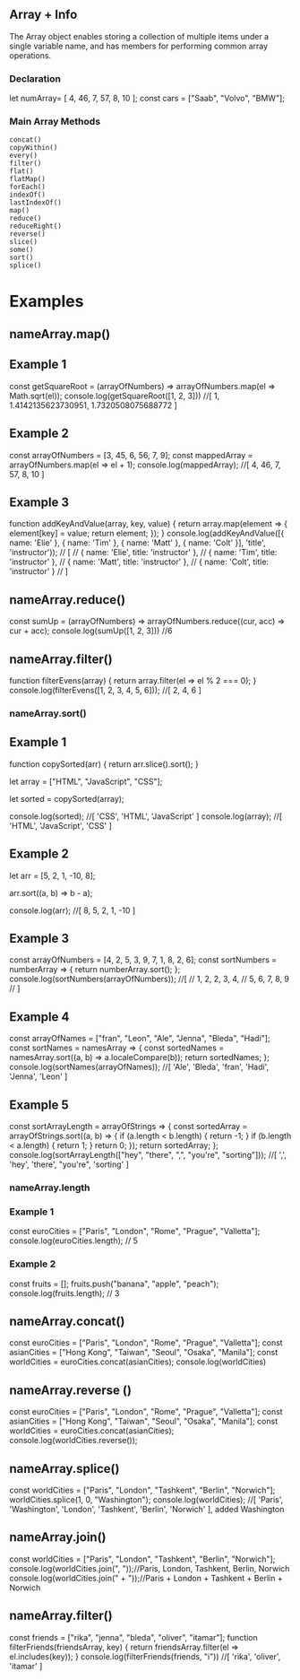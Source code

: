 ## Array + Info 
The Array object enables storing a collection of multiple items under a single variable name, and has members for performing common array operations.

### Declaration
let numArray= [ 4, 46, 7, 57, 8, 10 ]; 
const cars = ["Saab", "Volvo", "BMW"];

### Main Array Methods 


    concat()
    copyWithin()
    every()
    filter()
    flat()
    flatMap()
    forEach()
    indexOf()
    lastIndexOf()
    map()
    reduce()
    reduceRight()
    reverse()
    slice()
    some()
    sort()
    splice()

# Examples 

## nameArray.map()
## Example 1
const getSquareRoot = (arrayOfNumbers) => arrayOfNumbers.map(el => Math.sqrt(el));
console.log(getSquareRoot([1, 2, 3])) 
//[ 1, 1.4142135623730951, 1.7320508075688772 ]

## Example 2 
const arrayOfNumbers = [3, 45, 6, 56, 7, 9];
const mappedArray = arrayOfNumbers.map(el => el + 1);
console.log(mappedArray);
//[ 4, 46, 7, 57, 8, 10 ] 

## Example 3 
function addKeyAndValue(array, key, value) {
    return array.map(element => {
        element[key] = value;
        return element;
    });
}
console.log(addKeyAndValue([{ name: 'Elie' }, { name: 'Tim' }, { name: 'Matt' }, { name: 'Colt' }], 'title', 'instructor'));
// [
//   { name: 'Elie', title: 'instructor' },
//   { name: 'Tim', title: 'instructor' },
//   { name: 'Matt', title: 'instructor' },
//   { name: 'Colt', title: 'instructor' }
// ]

## nameArray.reduce()
const sumUp = (arrayOfNumbers) => arrayOfNumbers.reduce((cur, acc) => cur + acc);
console.log(sumUp([1, 2, 3]))
//6

## nameArray.filter()
function filterEvens(array) {
    return array.filter(el => el % 2 === 0);
}
console.log(filterEvens([1, 2, 3, 4, 5, 6]));
//[ 2, 4, 6 ]

### nameArray.sort()
## Example 1
function copySorted(arr) {
    return arr.slice().sort();
  }
  
  let array = ["HTML", "JavaScript", "CSS"];
  
  let sorted = copySorted(array);
  
console.log(sorted);
  //[ 'CSS', 'HTML', 'JavaScript' ]
console.log(array);
  //[ 'HTML', 'JavaScript', 'CSS' ]

## Example 2 
let arr = [5, 2, 1, -10, 8];

arr.sort((a, b) => b - a);

console.log(arr);
//[ 8, 5, 2, 1, -10 ]

## Example 3 
const arrayOfNumbers = [4, 2, 5, 3, 9, 7, 1, 8, 2, 6];
const sortNumbers = numberArray => {
  return numberArray.sort();
};
console.log(sortNumbers(arrayOfNumbers));
//[
//   1, 2, 2, 3, 4,
//   5, 6, 7, 8, 9
// ]

## Example 4
const arrayOfNames = ["fran", "Leon", "Ale", "Jenna", "Bleda", "Hadi"];
const sortNames = namesArray => {
  const sortedNames = namesArray.sort((a, b) => a.localeCompare(b));
  return sortedNames;
};
console.log(sortNames(arrayOfNames));
//[ 'Ale', 'Bleda', 'fran', 'Hadi', 'Jenna', 'Leon' ]

## Example 5 
const sortArrayLength = arrayOfStrings => {
  const sortedArray = arrayOfStrings.sort((a, b) => {
    if (a.length < b.length) {
      return -1;
    }
    if (b.length < a.length) {
      return 1;
    }
    return 0;
  });
  return sortedArray;
};
console.log(sortArrayLength(["hey", "there", ",", "you're", "sorting"]));
//[ ',', 'hey', 'there', "you're", 'sorting' ]
### nameArray.length 

### Example 1
const euroCities = ["Paris", "London", "Rome", "Prague", "Valletta"];
console.log(euroCities.length); // 5
### Example 2 
const fruits = [];
fruits.push("banana", "apple", "peach");
console.log(fruits.length); // 3

## nameArray.concat()
const euroCities = ["Paris", "London", "Rome", "Prague", "Valletta"];
const asianCities = ["Hong Kong", "Taiwan", "Seoul", "Osaka", "Manila"];
const worldCities = euroCities.concat(asianCities);
console.log(worldCities)
<!-- [
  'Paris',    'London',
  'Rome',     'Prague',
  'Valletta', 'Hong Kong',
  'Taiwan',   'Seoul',
  'Osaka',    'Manila'
] -->
## nameArray.reverse ()
const euroCities = ["Paris", "London", "Rome", "Prague", "Valletta"];
const asianCities = ["Hong Kong", "Taiwan", "Seoul", "Osaka", "Manila"];
const worldCities = euroCities.concat(asianCities);
console.log(worldCities.reverse());

  <!-- ['Manila',    'Osaka',
  'Seoul',     'Taiwan',
  'Hong Kong', 'Valletta',
  'Prague',    'Rome',
  'London',    'Paris'
] -->

## nameArray.splice()
const worldCities = ["Paris", "London", "Tashkent", "Berlin", "Norwich"];
worldCities.splice(1, 0, "Washington");
console.log(worldCities);
//[ 'Paris', 'Washington', 'London', 'Tashkent', 'Berlin', 'Norwich' ], added Washington 
## nameArray.join()
const worldCities = ["Paris", "London", "Tashkent", "Berlin", "Norwich"];
console.log(worldCities.join(", "));//Paris, London, Tashkent, Berlin, Norwich
console.log(worldCities.join(" + "));//Paris + London + Tashkent + Berlin + Norwich

## nameArray.filter()
const friends = ["rika", "jenna", "bleda", "oliver", "itamar"];
function filterFriends(friendsArray, key) {
    return friendsArray.filter(el => el.includes(key));
}
console.log(filterFriends(friends, "i"))
//[ 'rika', 'oliver', 'itamar' ]